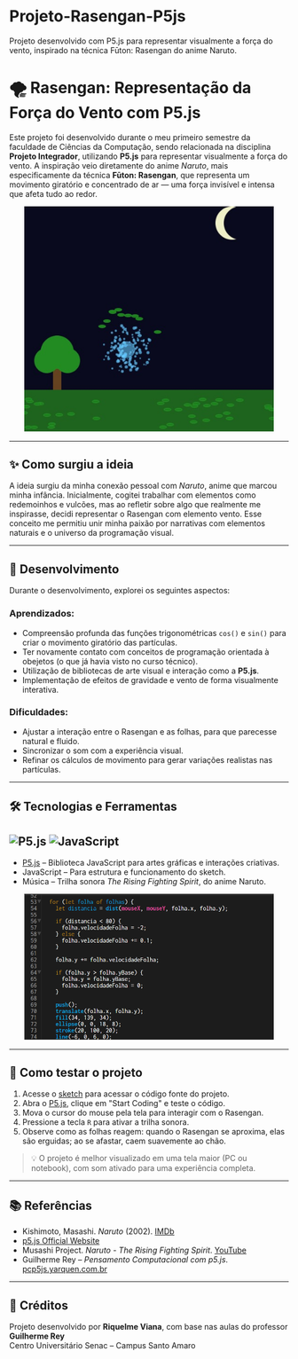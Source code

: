 # Projeto-Rasengan-P5js
Projeto desenvolvido com P5.js para representar visualmente a força do vento, inspirado na técnica Fūton: Rasengan do anime Naruto.

# 🌪️ Rasengan: Representação da Força do Vento com P5.js

Este projeto foi desenvolvido durante o meu primeiro semestre da faculdade de Ciências da Computação, sendo relacionada na disciplina **Projeto Integrador**, utilizando **P5.js** para representar visualmente a força do vento. A inspiração veio diretamente do anime *Naruto*, mais especificamente da técnica **Fūton: Rasengan**, que representa um movimento giratório e concentrado de ar — uma força invisível e intensa que afeta tudo ao redor.  

<p align="center">
  <img src="img/Rasengan_img.jpg" alt="Demonstração do Rasengan" width="450">
</p>

---

## ✨ Como surgiu a ideia

A ideia surgiu da minha conexão pessoal com *Naruto*, anime que marcou minha infância. Inicialmente, cogitei trabalhar com elementos como redemoinhos e vulcões, mas ao refletir sobre algo que realmente me inspirasse, decidi representar o Rasengan com elemento vento. Esse conceito me permitiu unir minha paixão por narrativas com elementos naturais e o universo da programação visual.

---

## 🔧 Desenvolvimento

Durante o desenvolvimento, explorei os seguintes aspectos:

### Aprendizados:
- Compreensão profunda das funções trigonométricas `cos()` e `sin()` para criar o movimento giratório das partículas.
- Ter novamente contato com conceitos de programação orientada à obejetos (o que já havia visto no curso técnico).
- Utilização de bibliotecas de arte visual e interação como a **P5.js**.
- Implementação de efeitos de gravidade e vento de forma visualmente interativa.

### Dificuldades:
- Ajustar a interação entre o Rasengan e as folhas, para que parecesse natural e fluido.
- Sincronizar o som com a experiência visual.
- Refinar os cálculos de movimento para gerar variações realistas nas partículas.

---

## 🛠️ Tecnologias e Ferramentas
![P5.js](https://img.shields.io/badge/p5.js-EF4A63?style=for-the-badge&logo=p5dotjs&logoColor=white)
![JavaScript](https://img.shields.io/badge/JavaScript-F7DF1E?style=for-the-badge&logo=javascript&logoColor=black)
-------
- [P5.js](https://p5js.org/) – Biblioteca JavaScript para artes gráficas e interações criativas.
- JavaScript – Para estrutura e funcionamento do sketch.
- Música – Trilha sonora *The Rising Fighting Spirit*, do anime Naruto.

<p align="center">
  <img src="img/Codigo.png" alt="Demonstração de uma parte do código no P5.js" width="450">
</p>

---

## 🚀 Como testar o projeto

1. Acesse o [sketch](https://github.com/RiquelmeViana23/Projeto-Rasengan-P5js/blob/main/src/sketch.js) para acessar o código fonte do projeto.
2. Abra o [P5.js](https://p5js.org), clique em "Start Coding" e teste o código.
3. Mova o cursor do mouse pela tela para interagir com o Rasengan.
4. Pressione a tecla `R` para ativar a trilha sonora.
5. Observe como as folhas reagem: quando o Rasengan se aproxima, elas são erguidas; ao se afastar, caem suavemente ao chão.

> 💡 O projeto é melhor visualizado em uma tela maior (PC ou notebook), com som ativado para uma experiência completa.

---

## 📚 Referências

- Kishimoto, Masashi. *Naruto* (2002). [IMDb](https://www.imdb.com/title/tt0409591/)
- [p5.js Official Website](https://p5js.org)
- Musashi Project. *Naruto - The Rising Fighting Spirit*. [YouTube](https://www.youtube.com/watch?v=mjjkHg5FOhk)
- Guilherme Rey – *Pensamento Computacional com p5.js*. [pcp5js.yarquen.com.br](https://pcp5js.yarquen.com.br)

---

## 🙌 Créditos

Projeto desenvolvido por **Riquelme Viana**, com base nas aulas do professor **Guilherme Rey**  
Centro Universitário Senac – Campus Santo Amaro
